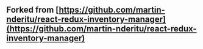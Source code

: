 ## Forked from [https://github.com/martin-nderitu/react-redux-inventory-manager](https://github.com/martin-nderitu/react-redux-inventory-manager)